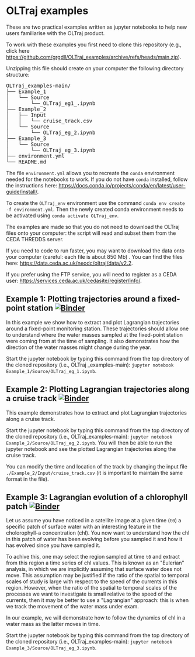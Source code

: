 # OLTraj examples
These are two practical examples written as jupyter notebooks to help new users familiarise with the OLTraj product.

To work with these examples you first need to clone this repository (e.g., click here https://github.com/grgdll/OLTraj_examples/archive/refs/heads/main.zip).

Unzipping this file should create on your computer the following directory structure:
<pre>
OLTraj_examples-main/              
├── Example_1              
│   └── Source             
│       └──_OLTraj_eg1_.ipynb
├── Example_2             
│   ├── Input               
│   │   └── cruise_track.csv   
│   └── Source            
│       └── OLTraj_eg_2.ipynb 
├── Example_3              
│   └── Source             
│       └── OLTraj_eg_3.ipynb
├── environment.yml          
└── README.md                
</pre>

The file `environment.yml` allows you to recreate the `conda` environment needed for the notebooks to work. If you do not have `conda` installed, follow the instructions here: https://docs.conda.io/projects/conda/en/latest/user-guide/install/.

To create the `OLTraj_env` environment use the command `conda env create -f environment.yml`. Then the newly created conda environment needs to be activated using `conda activate OLTraj_env`.

The examples are made so that you do not need to download the OLTraj files onto your computer: the script will read and subset them from the CEDA THREDDS server.

If you need to code to run faster, you may want to download the data onto your computer (careful: each file is about 850 Mb) . You can find the files here: https://data.ceda.ac.uk/neodc/oltraj/data/v2.2.

If you prefer using the FTP service, you will need to register as a CEDA user: https://services.ceda.ac.uk/cedasite/register/info/.

## Example 1: Plotting trajectories around a fixed-point station [![Binder](https://mybinder.org/badge_logo.svg)](https://mybinder.org/v2/gh/grgdll/OLTraj_examples/HEAD?filepath=.%2FExample_1%2FSource%2FOLTraj_eg_1.ipynb)
In this example we show how to extract and plot Lagrangian trajectories around a fixed-point monitoring station. These trajectories should allow one to understand where the water masses sampled at the fixed-point station were coming from at the time of sampling. It also demonstrates how the direction of the water masses might change during the year.

Start the jupyter notebook by typing this command from the top directory of the cloned repository (i.e., OLTraj    _examples-main): `jupyter notebook Example_1/Source/OLTraj_eg_1.ipynb`.

## Example 2: Plotting Lagrangian trajectories along a cruise track [![Binder](https://mybinder.org/badge_logo.svg)](https://mybinder.org/v2/gh/grgdll/OLTraj_examples/HEAD?filepath=.%2FExample_2%2FSource%2FOLTraj_eg_2.ipynb)
This example demonstrates how to extract and plot Lagrangian trajectories along a cruise track.

Start the jupyter notebook by typing this command from the top directory of the cloned repository (i.e., OLTraj_examples-main): `jupyter notebook Example_2/Source/OLTraj_eg_2.ipynb`.
You will then be able to run the jupyter notebook and see the plotted Lagrangian trajectories along the cruise track.

You can modify the time and location of the track by changing the input file `./Example_2/Input/cruise_track.csv` (it is important to maintain the same format in the file).

## Example 3: Lagrangian evolution of a chlorophyll patch [![Binder](https://mybinder.org/badge_logo.svg)](https://mybinder.org/v2/gh/grgdll/OLTraj_examples/HEAD?filepath=.%2FExample_3%2FSource%2FOLTraj_eg_3.ipynb)
Let us assume you have noticed in a satellite image at a given time (`t0`) a specific patch of surface water with an interesting feature in the cholorophyll-a concentration (chl). You now want to understand how the chl in this patch of water has been evolving before you sampled it and how it has evolved since you have sampled it. 

To achive this, one may select the region sampled at time `t0` and extract from this region a time series of chl values. This is known as an "Eulerian" analysis, in which we are implicitly assuming that surface water does not move. 
This assumption may be justified if the ratio of the spatial to temporal scales of study is large with respect to the speed of the currents in this region. 
However, when the ratio of the spatial to temporal scales of the processes we want to investigate is small relative to the speed of the currents, then it may be better to use a "Lagrangian" approach: this is when we track the movement of the water mass under exam.

In our example, we will demonstrate how to follow the dynamics of chl in a water mass as the latter moves in time. 

Start the jupyter notebook by typing this command from the top directory of the cloned repository (i.e., OLTraj_examples-main): `jupyter notebook Example_3/Source/OLTraj_eg_3.ipynb`.

